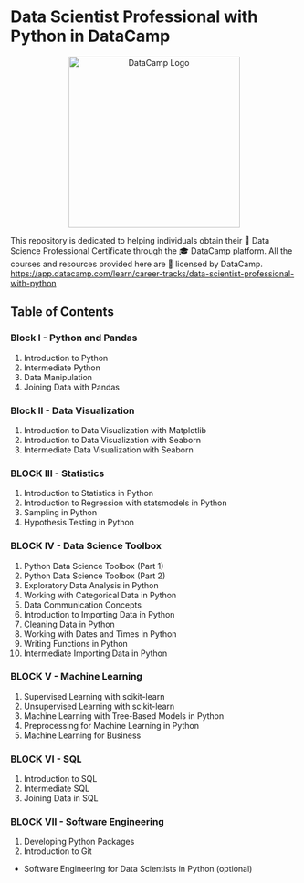 # Data Scientist Professional with Python in DataCamp

<p align="center">
  <img src="https://skillspot.co/wp-content/uploads/2021/02/Datacamp-Review-Logo.png" alt="DataCamp Logo" width="300">
</p>


This repository is dedicated to helping individuals obtain their 🏅 Data Science Professional Certificate through the 🎓 DataCamp platform. All the courses and resources provided here are 🤝 licensed by DataCamp. 
https://app.datacamp.com/learn/career-tracks/data-scientist-professional-with-python

## Table of Contents

### Block I - Python and Pandas

1. Introduction to Python
2. Intermediate Python
3. Data Manipulation
4. Joining Data with Pandas


### Block II - Data Visualization

1. Introduction to Data Visualization with Matplotlib
2. Introduction to Data Visualization with Seaborn
3. Intermediate Data Visualization with Seaborn


### BLOCK III - Statistics

1. Introduction to Statistics in Python
2. Introduction to Regression with statsmodels in Python
3. Sampling in Python
4. Hypothesis Testing in Python


### BLOCK IV - Data Science Toolbox

1. Python Data Science Toolbox (Part 1)
2. Python Data Science Toolbox (Part 2)
3. Exploratory Data Analysis in Python
4. Working with Categorical Data in Python
5. Data Communication Concepts
6. Introduction to Importing Data in Python
7. Cleaning Data in Python
8. Working with Dates and Times in Python
9. Writing Functions in Python
10. Intermediate Importing Data in Python

### BLOCK V - Machine Learning

1. Supervised Learning with scikit-learn
2. Unsupervised Learning with scikit-learn
3. Machine Learning with Tree-Based Models in Python
5. Preprocessing for Machine Learning in Python
6. Machine Learning for Business


### BLOCK VI - SQL

1. Introduction to SQL
2. Intermediate SQL
3. Joining Data in SQL


### BLOCK VII - Software Engineering
1. Developing Python Packages
2. Introduction to Git
- Software Engineering for Data Scientists in Python (optional)





